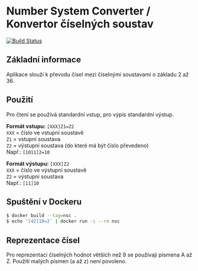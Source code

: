 Number System Converter / Konvertor číselných soustav
=====================================================

[![Build Status](https://travis-ci.org/ondrg/nsc.png?branch=master)](https://travis-ci.org/ondrg/nsc)

Základní informace
------------------

Aplikace slouží k převodu čísel mezi číselnými soustavami o základu 2 až 36.

Použití
-------

Pro čtení se používá standardní vstup, pro výpis standardní výstup.

**Formát vstupu:** `[XXX]Z1=Z2`  
`XXX` = číslo ve vstupní soustavě  
`Z1` = vstupní soustava  
`Z2` = výstupní soustava (do které má být číslo převedeno)  
Např.: `[1011]2=10`

**Formát výstupu:** `[XXX]Z2`  
`XXX` = číslo ve výstupní soustavě  
`Z2` = výstupní soustava  
Např.: `[11]10`

Spuštění v Dockeru
------------------

```bash
$ docker build --tag=nsc .
$ echo '[42]10=2' | docker run -i --rm nsc
```

Reprezentace čísel
------------------

Pro reprezentaci číselných hodnot větších než 9 se používají písmena A až Z.
Použití malých písmen (a až z) není povoleno.
